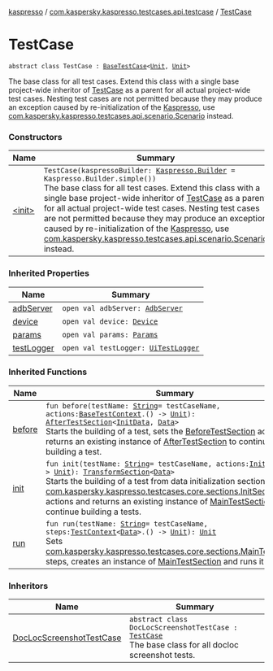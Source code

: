 [kaspresso](../../index.md) / [com.kaspersky.kaspresso.testcases.api.testcase](../index.md) / [TestCase](./index.md)

# TestCase

`abstract class TestCase : `[`BaseTestCase`](../-base-test-case/index.md)`<`[`Unit`](https://kotlinlang.org/api/latest/jvm/stdlib/kotlin/-unit/index.html)`, `[`Unit`](https://kotlinlang.org/api/latest/jvm/stdlib/kotlin/-unit/index.html)`>`

The base class for all test cases. Extend this class with a single base project-wide inheritor of [TestCase](./index.md) as a
parent for all actual project-wide test cases. Nesting test cases are not permitted because they may produce an
exception caused by re-initialization of the [Kaspresso](../../com.kaspersky.kaspresso.kaspresso/-kaspresso/index.md), use
[com.kaspersky.kaspresso.testcases.api.scenario.Scenario](../../com.kaspersky.kaspresso.testcases.api.scenario/-scenario/index.md) instead.

### Constructors

| Name | Summary |
|---|---|
| [&lt;init&gt;](-init-.md) | `TestCase(kaspressoBuilder: `[`Kaspresso.Builder`](../../com.kaspersky.kaspresso.kaspresso/-kaspresso/-builder/index.md)` = Kaspresso.Builder.simple())`<br>The base class for all test cases. Extend this class with a single base project-wide inheritor of [TestCase](./index.md) as a parent for all actual project-wide test cases. Nesting test cases are not permitted because they may produce an exception caused by re-initialization of the [Kaspresso](../../com.kaspersky.kaspresso.kaspresso/-kaspresso/index.md), use [com.kaspersky.kaspresso.testcases.api.scenario.Scenario](../../com.kaspersky.kaspresso.testcases.api.scenario/-scenario/index.md) instead. |

### Inherited Properties

| Name | Summary |
|---|---|
| [adbServer](../-base-test-case/adb-server.md) | `open val adbServer: `[`AdbServer`](../../com.kaspersky.kaspresso.device.server/-adb-server/index.md) |
| [device](../-base-test-case/device.md) | `open val device: `[`Device`](../../com.kaspersky.kaspresso.device/-device/index.md) |
| [params](../-base-test-case/params.md) | `open val params: `[`Params`](../../com.kaspersky.kaspresso.params/-params/index.md) |
| [testLogger](../-base-test-case/test-logger.md) | `open val testLogger: `[`UiTestLogger`](../../com.kaspersky.kaspresso.logger/-ui-test-logger.md) |

### Inherited Functions

| Name | Summary |
|---|---|
| [before](../-base-test-case/before.md) | `fun before(testName: `[`String`](https://kotlinlang.org/api/latest/jvm/stdlib/kotlin/-string/index.html)` = testCaseName, actions: `[`BaseTestContext`](../../com.kaspersky.kaspresso.testcases.core.testcontext/-base-test-context.md)`.() -> `[`Unit`](https://kotlinlang.org/api/latest/jvm/stdlib/kotlin/-unit/index.html)`): `[`AfterTestSection`](../../com.kaspersky.kaspresso.testcases.core.sections/-after-test-section/index.md)`<`[`InitData`](../-base-test-case/index.md#InitData)`, `[`Data`](../-base-test-case/index.md#Data)`>`<br>Starts the building of a test, sets the [BeforeTestSection](../../com.kaspersky.kaspresso.testcases.core.sections/-before-test-section/index.md) actions and returns an existing instance of [AfterTestSection](../../com.kaspersky.kaspresso.testcases.core.sections/-after-test-section/index.md) to continue the building a test. |
| [init](../-base-test-case/init.md) | `fun init(testName: `[`String`](https://kotlinlang.org/api/latest/jvm/stdlib/kotlin/-string/index.html)` = testCaseName, actions: `[`InitData`](../-base-test-case/index.md#InitData)`.() -> `[`Unit`](https://kotlinlang.org/api/latest/jvm/stdlib/kotlin/-unit/index.html)`): `[`TransformSection`](../../com.kaspersky.kaspresso.testcases.core.sections/-transform-section/index.md)`<`[`Data`](../-base-test-case/index.md#Data)`>`<br>Starts the building of a test from data initialization section. Sets [com.kaspersky.kaspresso.testcases.core.sections.InitSection](../../com.kaspersky.kaspresso.testcases.core.sections/-init-section/index.md) actions and returns an existing instance of [MainTestSection](../../com.kaspersky.kaspresso.testcases.core.sections/-main-test-section/index.md) to continue building a tests. |
| [run](../-base-test-case/run.md) | `fun run(testName: `[`String`](https://kotlinlang.org/api/latest/jvm/stdlib/kotlin/-string/index.html)` = testCaseName, steps: `[`TestContext`](../../com.kaspersky.kaspresso.testcases.core.testcontext/-test-context/index.md)`<`[`Data`](../-base-test-case/index.md#Data)`>.() -> `[`Unit`](https://kotlinlang.org/api/latest/jvm/stdlib/kotlin/-unit/index.html)`): `[`Unit`](https://kotlinlang.org/api/latest/jvm/stdlib/kotlin/-unit/index.html)<br>Sets [com.kaspersky.kaspresso.testcases.core.sections.MainTestSection](../../com.kaspersky.kaspresso.testcases.core.sections/-main-test-section/index.md) steps, creates an instance of [MainTestSection](../../com.kaspersky.kaspresso.testcases.core.sections/-main-test-section/index.md) and runs it |

### Inheritors

| Name | Summary |
|---|---|
| [DocLocScreenshotTestCase](../-doc-loc-screenshot-test-case/index.md) | `abstract class DocLocScreenshotTestCase : `[`TestCase`](./index.md)<br>The base class for all docloc screenshot tests. |

